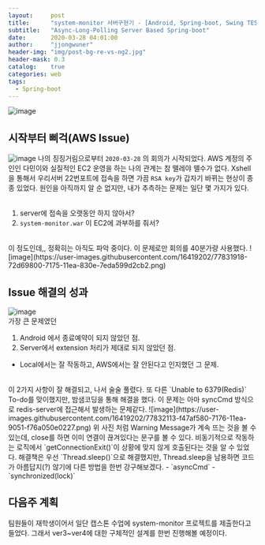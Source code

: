 ```yaml
---
layout:     post
title:      "system-monitor 서버구현기 - [Android, Spring-boot, Swing TEST"
subtitle:   "Async-Long-Polling Server Based Spring-boot"
date:       2020-03-28 04:01:00
author:     "jjongwuner"
header-img: "img/post-bg-re-vs-ng2.jpg"
header-mask: 0.3
catalog:    true
categories: web
tags:
  - Spring-boot
---
```


![image](https://user-images.githubusercontent.com/16419202/77831675-f68f8500-7173-11ea-953f-d796ad884a05.png)

## 시작부터 삐걱(AWS Issue)
![image](https://user-images.githubusercontent.com/16419202/77831720-2ccd0480-7174-11ea-9f6d-8287f52608b4.png)
나의 징징거림으로부터 `2020-03-28` 의 회의가 시작되었다. AWS 계정의 주인인 다민이와 실질적인 EC2 운영을 하는 나의 관계는 참
뗄레야 뗄수가 없다. Xshell을 통해서 우리서버 22번포트에 접속을 하면 가끔 `RSA key`가 갑자기 바뀌는 현상이 종종 있었다.
원인을 아직까지 알 순 없지만, 내가 추측하는 문제는 일단 몇 가지가 있다. <br>
<br>
1. server에 접속을 오랫동안 하지 않아서?
2. `system-monitor.war` 이 EC2에 과부하를 줘서?
<br>
이 정도인데,, 정확히는 아직도 파악 중이다. 이 문제로만 회의를 40분가량 사용했다. 
![image](https://user-images.githubusercontent.com/16419202/77831918-72d69800-7175-11ea-830e-7eda599d2cb2.png)

## Issue 해결의 성과
![image](https://user-images.githubusercontent.com/16419202/77831989-0f009f00-7176-11ea-92ee-ae8d908d3d42.png)
<br>
가장 큰 문제였던<br>
1. Android 에서 종료예약이 되지 않았던 점.
2. Server에서 extension 처리가 제대로 되지 않았던 점.
- Local에서는 잘 작동하고, AWS에서는 잘 안된다고 인지했던 그 문제.
<br>
이 2가지 사항이 잘 해결되고, 나서 술술 풀렸다.  또 다른 `Unable to 6379(Redis)` To-do를 맞이했지만, 밤샘코딩을 통해 해결을 했다.
이 문제는 아마 syncCmd 방식으로 redis-server에 접근해서 발생하는 문제같다. 
![image](https://user-images.githubusercontent.com/16419202/77832113-f47af580-7176-11ea-9051-f76a050e0227.png)
위 사진 처럼 Warning Message가 계속 뜨는 것을 볼 수 있는데, close를 하면 이미 연결이 끊겨있다는 문구를 볼 수 있다. 비동기적으로 작동하는 로직에서 `getConnectionExit()`이 상황에 맞지 않게 호출된다는 것을 알 수 있었다. 
해결책은 우선 `Thread.sleep()`으로 해결했지만, Thread.sleep을 남용하면 코드가 아름답지(?) 않기에 다른 방법을 한번 강구해보겠다.
- `asyncCmd`
- `synchronized(lock)`

## 다음주 계획
팀원들이 재학생이어서 일단 캡스톤 수업에 system-monitor 프로젝트를 제출한다고 들었다. 그래서 ver3~ver4에 대한 구체적인 설계를 한번 진행해볼 예정이다.